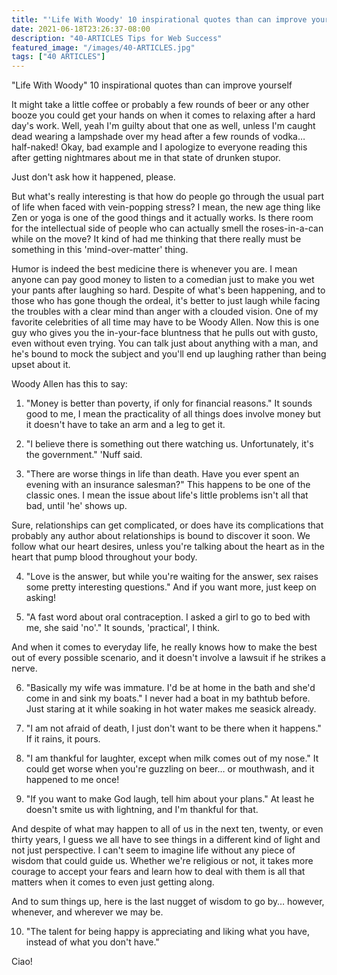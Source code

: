 ```yaml
---
title: "'Life With Woody' 10 inspirational quotes than can improve yourself"
date: 2021-06-18T23:26:37-08:00
description: "40-ARTICLES Tips for Web Success"
featured_image: "/images/40-ARTICLES.jpg"
tags: ["40 ARTICLES"]
---
```


"Life With Woody" 10 inspirational quotes than can improve yourself

It might take a little coffee or probably a few rounds of beer or any other booze you could get your hands on when it comes to relaxing after a hard day's work. Well, yeah I'm guilty about that one as well, unless I'm caught dead wearing a lampshade over my head after a few rounds of vodka… half-naked! Okay, bad example and I apologize to everyone reading this after getting nightmares about me in that state of drunken stupor.

Just don't ask how it happened, please.

But what's really interesting is that how do people go through the usual part of life when faced with vein-popping stress? I mean, the new age thing like Zen or yoga is one of the good things and it actually works. Is there room for the intellectual side of people who can actually smell the roses-in-a-can while on the move? It kind of had me thinking that there really must be something in this 'mind-over-matter' thing.

Humor is indeed the best medicine there is whenever you are. I mean anyone can pay good money to listen to a comedian just to make you wet your pants after laughing so hard. Despite of what's been happening, and to those who has gone though the ordeal, it's better to just laugh while facing the troubles with a clear mind than anger with a clouded vision. One of my favorite celebrities of all time may have to be Woody Allen. Now this is one guy who gives you the in-your-face bluntness that he pulls out with gusto, even without even trying. You can talk just about anything with a man, and he's bound to mock the subject and you'll end up laughing rather than being upset about it.

Woody Allen has this to say:

1. "Money is better than poverty, if only for financial reasons." It sounds good to me, I mean the practicality of all things does involve money but it doesn't have to take an arm and a leg to get it.

2. "I believe there is something out there watching us. Unfortunately, it's the government." 'Nuff said.

3. "There are worse things in life than death. Have you ever spent an evening with an insurance salesman?" This happens to be one of the classic ones. I mean the issue about life's little problems isn't all that bad, until 'he' shows up.

Sure, relationships can get complicated, or does have its complications that probably any author about relationships is bound to discover it soon. We follow what our heart desires, unless you're talking about the heart as in the heart that pump blood throughout your body.

4. "Love is the answer, but while you're waiting for the answer, sex raises some pretty interesting questions." And if you want more, just keep on asking!

5. "A fast word about oral contraception. I asked a girl to go to bed with me, she said 'no'." It sounds, 'practical', I think.

And when it comes to everyday life, he really knows how to make the best out of every possible scenario, and it doesn't involve a lawsuit if he strikes a nerve.

6. "Basically my wife was immature. I'd be at home in the bath and she'd come in and sink my boats." I never had a boat in my bathtub before. Just staring at it while soaking in hot water makes me seasick already.

7. "I am not afraid of death, I just don't want to be there when it happens." If it rains, it pours.

8. "I am thankful for laughter, except when milk comes out of my nose." It could get worse when you're guzzling on beer… or mouthwash, and it happened to me once!

9. "If you want to make God laugh, tell him about your plans." At least he doesn't smite us with lightning, and I'm thankful for that.

And despite of what may happen to all of us in the next ten, twenty, or even thirty years, I guess we all have to see things in a different kind of light and not just perspective. I can't seem to imagine life without any piece of wisdom that could guide us. Whether we're religious or not, it takes more courage to accept your fears and learn how to deal with them is all that matters when it comes to even just getting along.

And to sum things up, here is the last nugget of wisdom to go by… however, whenever, and wherever we may be.

10. "The talent for being happy is appreciating and liking what you have, instead of what you don't have."

Ciao!
